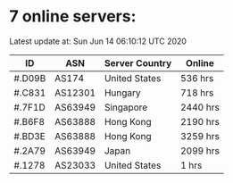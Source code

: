 # 7 online servers:

Latest update at: Sun Jun 14 06:10:12 UTC 2020

| ID | ASN | Server Country | Online |
| -- | --- | -------------- | ------ |
| #.D09B | AS174 | United States | 536 hrs |
| #.C831 | AS12301 | Hungary | 718 hrs |
| #.7F1D | AS63949 | Singapore | 2440 hrs |
| #.B6F8 | AS63888 | Hong Kong | 2190 hrs |
| #.BD3E | AS63888 | Hong Kong | 3259 hrs |
| #.2A79 | AS63949 | Japan | 2099 hrs |
| #.1278 | AS23033 | United States | 1 hrs |

